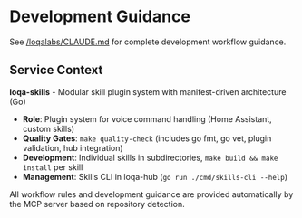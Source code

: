 # Development Guidance

See [/loqalabs/CLAUDE.md](../CLAUDE.md) for complete development workflow guidance.

## Service Context

**loqa-skills** - Modular skill plugin system with manifest-driven architecture (Go)

- **Role**: Plugin system for voice command handling (Home Assistant, custom skills)
- **Quality Gates**: `make quality-check` (includes go fmt, go vet, plugin validation, hub integration)
- **Development**: Individual skills in subdirectories, `make build && make install` per skill
- **Management**: Skills CLI in loqa-hub (`go run ./cmd/skills-cli --help`)

All workflow rules and development guidance are provided automatically by the MCP server based on repository detection.